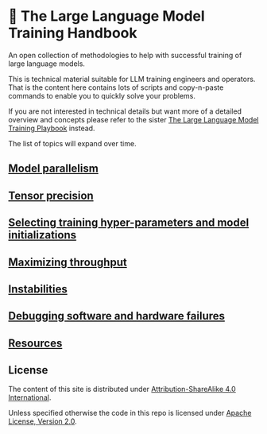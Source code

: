 # 📖 The Large Language Model Training Handbook

An open collection of methodologies to help with successful training of large language models.

This is technical material suitable for LLM training engineers and operators. That is the content here contains lots of scripts and copy-n-paste commands to enable you to quickly solve your problems.

If you are not interested in technical details but want more of a detailed overview and concepts please refer to the sister [The Large Language Model Training Playbook](https://github.com/huggingface/large_language_model_training_playbook) instead.

The list of topics will expand over time.

## [Model parallelism](./parallelism)

## [Tensor precision](./dtype)

## [Selecting training hyper-parameters and model initializations](./hparams)

## [Maximizing throughput](./throughput)

## [Instabilities](./instabilities)

## [Debugging software and hardware failures](./debug/)

## [Resources](./resources/)

## License

The content of this site is distributed under [Attribution-ShareAlike 4.0 International](./LICENSE-CC-BY-SA).

Unless specified otherwise the code in this repo is licensed under [Apache License, Version 2.0](https://www.apache.org/licenses/LICENSE-2.0).
